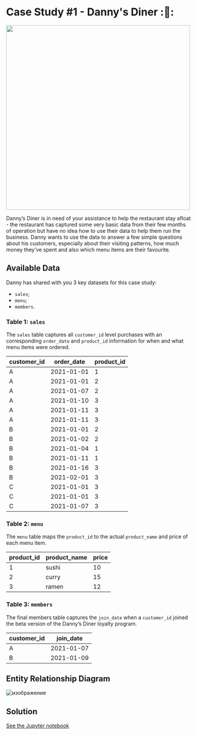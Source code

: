 # Case Study #1 - Danny's Diner ::ramen::  

<img src="https://user-images.githubusercontent.com/98699089/156034616-ef978d44-af18-4e54-9885-1ac376a009bf.png" width="500">

Danny’s Diner is in need of your assistance to help the restaurant stay afloat - the restaurant has captured some very basic data from their few months of operation but have no idea how to use their data to help them run the business. Danny wants to use the data to answer a few simple questions about his customers, especially about their visiting patterns, how much money they’ve spent and also which menu items are their favourite.

## Available Data

Danny has shared with you 3 key datasets for this case study:
- `sales`;
- `menu`;
- `members`.

### Table 1: `sales`

The `sales` table captures all `customer_id` level purchases with an corresponding `order_date` and `product_id` information for when and what menu items were ordered.

| customer_id | order_date | product_id |
|-------------|------------|------------|
| A           | 2021-01-01 | 1          |
| A           | 2021-01-01 | 2          |
| A           | 2021-01-07 | 2          |
| A           | 2021-01-10 | 3          |
| A           | 2021-01-11 | 3          |
| A           | 2021-01-11 | 3          |
| B           | 2021-01-01 | 2          |
| B           | 2021-01-02 | 2          |
| B           | 2021-01-04 | 1          |
| B           | 2021-01-11 | 1          |
| B           | 2021-01-16 | 3          |
| B           | 2021-02-01 | 3          |
| C           | 2021-01-01 | 3          |
| C           | 2021-01-01 | 3          |
| C           | 2021-01-07 | 3          |

### Table 2: `menu`

The `menu` table maps the `product_id` to the actual `product_name` and price of each menu item.

| product_id | product_name | price |
|------------|--------------|-------|
| 1          | sushi        | 10    |
| 2          | curry        | 15    |
| 3          | ramen        | 12    |

### Table 3: `members`

The final members table captures the `join_date` when a `customer_id` joined the beta version of the Danny’s Diner loyalty program.

| customer_id | join_date  |
|-------------|------------|
| A           | 2021-01-07 |
| B           | 2021-01-09 |

## Entity Relationship Diagram

![изображение](https://user-images.githubusercontent.com/98699089/156034410-8775d5d2-eda5-4453-9e33-54bfef253084.png)

## Solution

[See the Jupyter notebook](https://nbviewer.org/github/UDIT2732/Jupyter-Notebooks/blob/main/Danny%27s%20Diner%20Case%20Study.ipynb)
